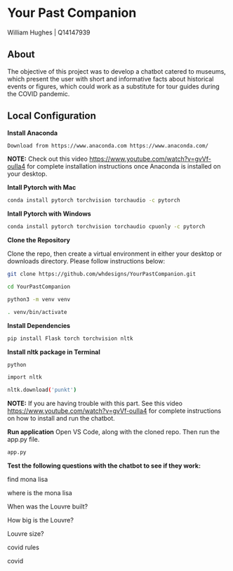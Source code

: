 # Your Past Companion

William Hughes | Q14147939

## About

The objective of this project was to develop a chatbot catered to museums, which present the user with short and informative facts about historical events or figures, which could work as a substitute for tour guides during the COVID pandemic. 

## Local Configuration


**Install Anaconda**
```bash
Download from https://www.anaconda.com https://www.anaconda.com/
```

**NOTE:** Check out this video https://www.youtube.com/watch?v=gvVf-ouIla4 for complete installation instructions once Anaconda is installed on your desktop. 


**Intall Pytorch with Mac**
```bash
conda install pytorch torchvision torchaudio -c pytorch
```
**Intall Pytorch with Windows**
```bash
conda install pytorch torchvision torchaudio cpuonly -c pytorch
```

**Clone the Repository**

Clone the repo, then create a virtual environment in either your desktop or downloads directory. 
Please follow instructions below:

```bash
git clone https://github.com/whdesigns/YourPastCompanion.git
```

```bash
cd YourPastCompanion
```

```bash
python3 -m venv venv
```

```bash
. venv/bin/activate
```

**Install Dependencies**
```bash
pip install Flask torch torchvision nltk
```

**Install nltk package in Terminal**
```bash
python
```

```bash
import nltk
```

```bash
nltk.download('punkt')
```
**NOTE:** If you are having trouble with this part. See this video https://www.youtube.com/watch?v=gvVf-ouIla4 for complete instructions on how to install and run the chatbot.  


**Run application**
Open VS Code, along with the cloned repo. Then run the app.py file. 

```bash
app.py
```

**Test the following questions with the chatbot to see if they work:**

find mona lisa

where is the mona lisa

When was the Louvre built?

How big is the Louvre?

Louvre size?

covid rules

covid
